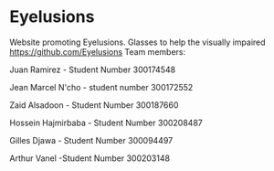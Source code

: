 # Eyelusions
Website promoting Eyelusions. Glasses to help the visually impaired
https://github.com/Eyelusions
Team members:

Juan Ramirez - Student Number 300174548

Jean Marcel N'cho - student number 300172552

Zaid Alsadoon - Student Number 300187660

Hossein Hajmirbaba - Student Number 300208487

Gilles Djawa - Student Number 300094497

Arthur 	Vanel -Student Number 300203148
